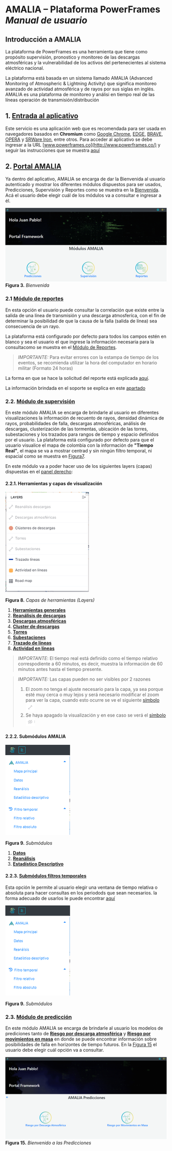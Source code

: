 
# AMALIA – Plataforma PowerFrames *Manual de usuario*

## Introducción a AMALIA <!--![Figura 1](./pictures/Imagen25.png "AMALIA") -->
La plataforma de PowerFrames es una herramienta que tiene como propósito supervisión, pronostico y monitoreo de las descargas atmosféricas y la vulnerabilidad de los activos del pertenecientes al sistema eléctrico nacional.

La plataforma está basada en un sistema llamado AMALIA (Advanced Monitoring of Atmospheric & Lightning Activity) que significa monitoreo avanzado de actividad atmosférica y de rayos por sus siglas en inglés. AMALIA es una plataforma de monitoreo y análisi en tiempo real de las líneas operación de transmisión/distribución 


## 1. [Entrada al aplicativo](./docs/Ingreso.md)

Este servicio es una aplicación web que es recomendada para ser usada en navegadores basados en **Chromium** como [Google Chrome](https://www.google.com/intl/es_es/chrome/), [EDGE](https://www.microsoft.com/es-es/edge), [BRAVE](https://brave.com/es/), [OPERA](https://www.opera.com/es) y  [SRWare Iron](https://www.srware.net/iron/), entre otros. 
Para acceder al aplicativo se debe ingresar a la URL [www.powerframes.co](http://www.powerframes.co/) y seguir las instrucciones que se muestra [aquí](./docs/Ingreso.md)


## 2. [Portal AMALIA](./docs/AMALIA/)

Ya dentro del aplicativo, AMALIA se encarga de dar la Bienvenida al usuario autenticado y mostrar los diferentes módulos dispuestos para ser usados, Predicciones, Supervisión y Reportes como se muestra en la [Bienvenida](./pictures/Imagen3.png). Acá el usuario debe elegir cuál de los módulos va a consultar e ingresar a él.

![Figura 3](./pictures/Imagen3.png "Bienvenida")
**Figura 3.** *Bienvenida*

### 2.1 [Módulo de reportes](../Plataforma_PowerFrames/docs/AMALIA/Reportes/Reportes.md)

En esta opción el usuario puede consultar la correlación que existe entre la salida de una línea de transmisión y una descarga atmosferíca, con el fin de determinar la posibilidad de que la causa de la falla (salida de línea) sea consecuencia de un rayo. 

La plataforma está configurado por defecto para todos los campos estén en blanco y sea el usuario el que ingrese la información necesaria para la consultacomo se muestra en el [Módulo de Reportes](../Plataforma_PowerFrames/pictures/Imagen7.png).

> *IMPORTANTE:* Para evitar errores con la estampa de tiempo de los eventos, se recomienda utilizar la hora del computador en horario militar (Formato 24 horas)

La forma en que se hace la solicitud del reporte está explicada [aquí](../Plataforma_PowerFrames/docs/AMALIA/Reportes/Reportes.md).

La información brindada en el soporte se explica en este [apartado](../Plataforma_PowerFrames/docs/AMALIA/Reportes/Reporte.md)
### 2.2. [Módulo de supervisión](./docs/AMALIA/Supervision/)
En este módulo AMALIA se encarga de brindarle al usuario en diferentes visualizaciones la información de recuento de rayos, densidad dinámica de rayos, probabilidades de falla, descargas atmosféricas, análisis de descargas, clusterización de las tormentas, ubicación de las torres, subestaciones y los trazados para rangos de tiempo y espacio definidos por el usuario.
La plataforma está configurado por defecto para que el usuario visualice el mapa de colombia con la información de **"Tiempo Real"**, el mapa se va a mostrar centrad y sin ningún filtro temporal, ni espacial como se muestra en [Figura7](./pictures/Imagen7.png).

En este módulo va a poder hacer uso de los siguientes layers (capas) dispuestas en el [panel derecho](../Plataforma_PowerFrames/pictures/Imagen19.png):

#### 2.2.1. Herramientas y capas de visualización
![Figura 8](../Plataforma_PowerFrames/pictures/Imagen19.png "Capas de herramientas (Layers)")

**Figura 8.** *Capas de herramientas (Layers)*

1. [**Herramientas generales**](./docs/AMALIA/Supervision/01_Herramientas.md)
2. [**Reanálisis de descargas**](./docs/AMALIA/Supervision/02_Reanalisis.md)
3. [**Descargas atmosféricas**](./docs/AMALIA/Supervision/03_Descargas.md)
4. [**Cluster de descargas**](./docs/AMALIA/Supervision/04_Clusters.md)
5. [**Torres**](./docs/AMALIA/Supervision/05_Torres.md)
6. [**Subestaciones**](./docs/AMALIA/Supervision/06_Subestaciones.md)
7. [**Trazado de líneas**](./docs/AMALIA/Supervision/07_Trazados.md)
8. [**Actividad en líneas**](./docs/AMALIA/Supervision/08_Actividad.md)

>*IMPORTANTE*: El tiempo real está definido como el tiempo relativo correspodiente a 60 minutos, es decir, muestra la información de 60 minutos antes hasta el tiempo presente.

>*IMPORTANTE:* Las capas pueden no ser visibles por 2 razones
>1. El zoom no tenga el ajuste necesario para la capa, ya sea porque esté muy cerca o muy lejos y será necesario modificar el zoom para ver la capa, cuando esto ocurre se ve el siguiente [símbolo](./pictures/Imagen12.png) ![Figura 12](./pictures/Imagen12.png "Ajuste de zoom para la capa")
>2. Se haya apagado la visualización y en ese caso se verá el [símbolo](./pictures/Imagen11.png) ![Figura 13](./pictures/Imagen13.png "Capa apagada por el usuario")

#### 2.2.2. Submódulos AMALIA
![Figura 9](../Plataforma_PowerFrames/pictures/Imagen45.png "Submódulos")

**Figura 9.** *Submódulos*

1. [**Datos**](./docs/AMALIA/Supervision/09_Datos.md)
2. [**Reanálisis**](./docs/AMALIA/Supervision/10_Reanalisis.md)
3. [**Estadístico Descriptivo**](./docs/AMALIA/Supervision/04_Clusters.md)

#### 2.2.3. [Submódulos filtros temporales](./docs/AMALIA/Supervision/11_Filtros_Temporales.md)
Esta opción le permite al usuario elegir una ventana de tiempo relativa o absoluta para hacer consultas en los periodods que sean necesarios. la forma adecuado de usarlos le puede encontrar [aquí](./docs/AMALIA/Supervision/11_Filtros_Temporales.md)

![Figura 9](../Plataforma_PowerFrames/pictures/Imagen45.png "Submódulos")

**Figura 9.** *Submódulos*

### 2.3. [Módulo de predicción](./docs/AMALIA/Predicciones/)
En este módulo AMALIA se encarga de brindarle al usuario los modelos de prediciones tanto de [**Riesgo por descarga atmosférica**](./docs/AMALIA/Predicciones/Descarga.md) y [**Riesgo por movimientos en masa**](./docs/AMALIA/Predicciones/Masa.md) en donde se puede encontrar información sobre posibilidades de falla en horizontes de tiempo futuros. En la [Figura 15](../Plataforma_PowerFrames/pictures/Imagen15.png) el usuario debe elegir cuál opción va a consultar.

![Figura 15](../Plataforma_PowerFrames/pictures/Imagen15.png "Bienvenido a las Predicciones")
**Figura 15.** *Bienvenido a las Predicciones*
